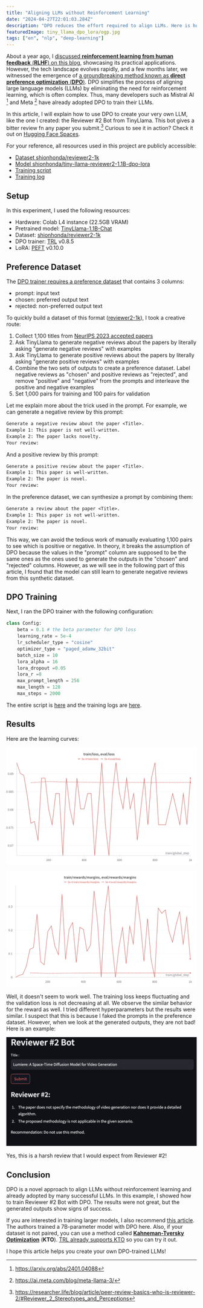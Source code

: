 ```yaml
---
title: "Aligning LLMs without Reinforcement Learning"
date: "2024-04-27T22:01:03.284Z"
description: "DPO reduces the effort required to align LLMs. Here is how I created the Reviewer #2 Bot from TinyLlama using DPO."
featuredImage: tiny_llama_dpo_lora/ogp.jpg
tags: ["en", "nlp", "deep-learning"]
---
```


About a year ago, I [discussed **reinforcement learning from human feedback** (**RLHF**) on this blog](https://hippocampus-garden.com/trlx_opt_lora/), showcasing its practical applications. However, the tech landscape evolves rapidly, and a few months later, we witnessed the emergence of [a groundbreaking method known as **direct preference optimization** (**DPO**)](https://hippocampus-garden.com/deep_learning_2023/#direct-preference-optimization-your-language-model-is-secretly-a-reward-model). DPO simplifies the process of aligning large language models (LLMs) by eliminating the need for reinforcement learning, which is often complex. Thus, many developers such as Mistral AI [^1] and Meta [^2] have already adopted DPO to train their LLMs.

In this article, I will explain how to use DPO to create your very own LLM, like the one I created: the Reviewer #2 Bot from TinyLlama. This bot gives a bitter review fn any paper you submit.[^3] Curious to see it in action? Check it out on [Hugging Face Spaces](https://huggingface.co/spaces/shionhonda/reviewer2-bot).

For your reference, all resources used in this project are publicly accessible:

- [Dataset shionhonda/reviewer2-1k](https://huggingface.co/datasets/shionhonda/reviewer2-1k)
- [Model shionhonda/tiny-llama-reviewer2-1.1B-dpo-lora](https://huggingface.co/shionhonda/tiny-llama-reviewer2-1.1B-dpo-lora)
- [Training script](https://colab.research.google.com/drive/1jKRuC70skQx0HQrhVb5pHEOooCZkqU-6?usp=sharing)
- [Training log](https://wandb.ai/shion_honda/reviewer-2-bot-dpo-tiny-llama)

## Setup

In this experiment, I used the following resources:

- Hardware: Colab L4 instance (22.5GB VRAM)
- Pretrained model: [TinyLlama-1.1B-Chat](https://huggingface.co/TinyLlama/TinyLlama-1.1B-Chat-v1.0)
- Dataset: [shionhonda/reviewer2-1k](https://huggingface.co/datasets/shionhonda/reviewer2-1k)
- DPO trainer: [TRL](https://huggingface.co/docs/trl/en/index) v0.8.5
- LoRA: [PEFT](https://huggingface.co/docs/peft/en/index) v0.10.0

## Preference Dataset

The [DPO trainer requires a preference dataset](https://huggingface.co/docs/trl/main/en/dpo_trainer#expected-dataset-format) that contains 3 columns:

- prompt: input text
- chosen: preferred output text
- rejected: non-preferred output text

To quickly build a dataset of this format ([reviewer2-1k](https://huggingface.co/datasets/shionhonda/reviewer2-1k)), I took a creative route:

1. Collect 1,100 titles from [NeurIPS 2023 accepted papers](https://neurips.cc/virtual/2023/papers.html)
2. Ask TinyLlama to generate negative reviews about the papers by literally asking "generate negative reviews" with examples
3. Ask TinyLlama to generate positive reviews about the papers by literally asking "generate positive reviews" with examples
4. Combine the two sets of outputs to create a preference dataset. Label negative reviews as "chosen" and positive reviews as "rejected", and remove "positive" and "negative" from the prompts and interleave the positive and negative examples
5. Set 1,000 pairs for training and 100 pairs for validation

Let me explain more about the trick used in the prompt. For example, we can generate a negative review by this prompt:

```txt
Generate a negative review about the paper <Title>.
Example 1: This paper is not well-written.
Example 2: The paper lacks novelty.
Your review:
```

And a positive review by this prompt:

```txt
Generate a positive review about the paper <Title>.
Example 1: This paper is well-written.
Example 2: The paper is novel.
Your review:
```

In the preference dataset, we can synthesize a prompt by combining them:

```txt
Generate a review about the paper <Title>.
Example 1: This paper is not well-written.
Example 2: The paper is novel.
Your review:
```

This way, we can avoid the tedious work of manually evaluating 1,100 pairs to see which is positive or negative. In theory, it breaks the assumption of DPO because the values in the "prompt" column are supposed to be the same ones as the ones used to generate the outputs in the "chosen" and "rejected" columns. However, as we will see in the following part of this article, I found that the model can still learn to generate negative reviews from this synthetic dataset.

## DPO Training

Next, I ran the DPO trainer with the following configuration:

```python
class Config:
    beta = 0.1 # the beta parameter for DPO loss
    learning_rate = 5e-4
    lr_scheduler_type = "cosine"
    optimizer_type = "paged_adamw_32bit"
    batch_size = 10
    lora_alpha = 16
    lora_dropout =0.05
    lora_r =8
    max_prompt_length = 256
    max_length = 128
    max_steps = 2000
```

The entire script is [here](https://colab.research.google.com/drive/1jKRuC70skQx0HQrhVb5pHEOooCZkqU-6?usp=sharing) and the training logs are [here](https://wandb.ai/shion_honda/reviewer-2-bot-dpo-tiny-llama).

## Results

Here are the learning curves:

![](loss.png)

![](reward.png)

Well, it doesn't seem to work well. The training loss keeps fluctuating and the validation loss is not decreasing at all. We observe the similar behavior for the reward as well. I tried different hyperparameters but the results were similar. I suspect that this is because I faked the prompts in the preference dataset. However, when we look at the generated outputs, they are not bad! Here is an example:

![](sample.png)

Yes, this is a harsh review that I would expect from Reviewer #2!

## Conclusion

DPO is a novel approach to align LLMs without reinforcement learning and already adopted by many successful LLMs. In this example, I showed how to train Reviewer #2 Bot with DPO. The results were not great, but the generated outputs show signs of success.

If you are interested in training larger models, I also recommend [this article](https://huggingface.co/blog/dpo-trl). The authors trained a 7B-parameter model with DPO here. Also, if your dataset is not paired, you can use a method called [**Kahneman-Tversky Optimization**](https://arxiv.org/abs/2402.01306) (**KTO**). [TRL already supports KTO](https://huggingface.co/docs/trl/main/en/kto_trainer) so you can try it out.

I hope this article helps you create your own DPO-trained LLMs!

[^1]: https://arxiv.org/abs/2401.04088
[^2]: https://ai.meta.com/blog/meta-llama-3/
[^3]: https://researcher.life/blog/article/peer-review-basics-who-is-reviewer-2/#Reviewer_2_Stereotypes_and_Perceptions
